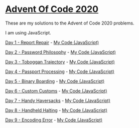 # [Advent Of Code 2020](https://adventofcode.com/2020/ "adventofcode.com")

These are my solutions to the Advent of Code 2020 problems.

I am using JavaScript.

[Day 1 - Report Repair](https://adventofcode.com/2020/day/1 "View Problem") - [My Code (JavaScript)](https://www.github.com/funnyboy-roks/AdventOfCode-2020/tree/master/Day1)

[Day 2 - Password Philosophy](https://adventofcode.com/2020/day/2 "View Problem") - [My Code (JavaScript)](https://www.github.com/funnyboy-roks/AdventOfCode-2020/tree/master/Day2)

[Day 3 - Toboggan Trajectory](https://adventofcode.com/2020/day/3 "View Problem") - [My Code (JavaScript)](https://www.github.com/funnyboy-roks/AdventOfCode-2020/tree/master/Day3)

[Day 4 - Passport Processing](https://adventofcode.com/2020/day/4 "View Problem") - [My Code (JavaScript)](https://www.github.com/funnyboy-roks/AdventOfCode-2020/tree/master/Day4)

[Day 5 - Binary Boarding](https://adventofcode.com/2020/day/5 "View Problem") - [My Code (JavaScript)](https://www.github.com/funnyboy-roks/AdventOfCode-2020/tree/master/Day5)

[Day 6 - Custom Customs](https://adventofcode.com/2020/day/6 "View Problem") - [My Code (JavaScript)](https://www.github.com/funnyboy-roks/AdventOfCode-2020/tree/master/Day6)

[Day 7 - Handy Haversacks](https://adventofcode.com/2020/day/7 "View Problem") - [My Code (JavaScript)](https://www.github.com/funnyboy-roks/AdventOfCode-2020/tree/master/Day7)

[Day 8 - Handheld Halting](https://adventofcode.com/2020/day/8 "View Problem") - [My Code (JavaScript)](https://www.github.com/funnyboy-roks/AdventOfCode-2020/tree/master/Day8)

[Day 9 - Encoding Error](https://adventofcode.com/2020/day/9 "View Problem") - [My Code (JavaScript)](https://www.github.com/funnyboy-roks/AdventOfCode-2020/tree/master/Day9)
